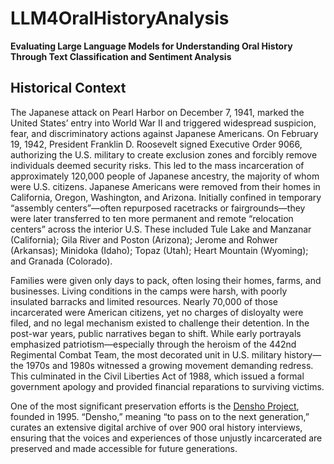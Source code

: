 # LLM4OralHistoryAnalysis
**Evaluating Large Language Models for Understanding Oral History Through Text Classification and Sentiment Analysis**



## Historical Context
The Japanese attack on Pearl Harbor on December 7, 1941, marked the United States’ entry into World War II and triggered widespread suspicion, fear, and discriminatory actions against Japanese Americans. On February 19, 1942, President Franklin D. Roosevelt signed Executive Order 9066, authorizing the U.S. military to create exclusion zones and forcibly remove individuals deemed security risks. This led to the mass incarceration of approximately 120,000 people of Japanese ancestry, the majority of whom were U.S. citizens. Japanese Americans were removed from their homes in California, Oregon, Washington, and Arizona. Initially confined in temporary “assembly centers”—often repurposed racetracks or fairgrounds—they were later transferred to ten more permanent and remote “relocation centers” across the interior U.S. These included Tule Lake and Manzanar (California); Gila River and Poston (Arizona); Jerome and Rohwer (Arkansas); Minidoka (Idaho); Topaz (Utah); Heart Mountain (Wyoming); and Granada (Colorado).

Families were given only days to pack, often losing their homes, farms, and businesses. Living conditions in the camps were harsh, with poorly insulated barracks and limited resources. Nearly 70,000 of those incarcerated were American citizens, yet no charges of disloyalty were filed, and no legal mechanism existed to challenge their detention. In the post-war years, public narratives began to shift. While early portrayals emphasized patriotism—especially through the heroism of the 442nd Regimental Combat Team, the most decorated unit in U.S. military history—the 1970s and 1980s witnessed a growing movement demanding redress. This culminated in the Civil Liberties Act of 1988, which issued a formal government apology and provided financial reparations to surviving victims.

One of the most significant preservation efforts is the [Densho Project](https://densho.org), founded in 1995. “Densho,” meaning “to pass on to the next generation,” curates an extensive digital archive of over 900 oral history interviews, ensuring that the voices and experiences of those unjustly incarcerated are preserved and made accessible for future generations.

